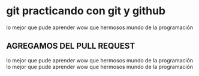 # git practicando con git y github

lo mejor que pude aprender wow que hermosos mundo de la programación

## AGREGAMOS DEL PULL REQUEST

lo mejor que pude aprender wow que hermosos mundo de la programación
lo mejor que pude aprender wow que hermosos mundo de la programación
